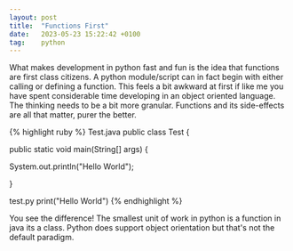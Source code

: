 ```yaml
---
layout: post
title:  "Functions First"
date:   2023-05-23 15:22:42 +0100
tag:    python
---
```

What makes development in python fast and fun is the idea that functions are first class citizens.  A python module/script can in fact begin with either calling or defining a function. This feels a bit awkward at first if  like me you have spent considerable time developing in an object oriented language. The thinking needs to be a bit more granular. Functions and its side-effects are all that matter, purer the better.

{% highlight ruby %}
Test.java
public class Test {

public static void main(String[] args) {

System.out.println("Hello World");

}

test.py
print("Hello World")
{% endhighlight %}

You see the difference! The smallest unit of work in python is a function in java its a class. Python does support object orientation but that's not the default paradigm.

